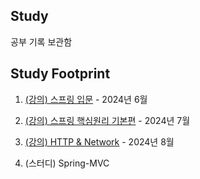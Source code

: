 ## Study
공부 기록 보관함

## Study Footprint

1. [(강의) 스프링 입문](https://github.com/SIKU-KR/Study/tree/68499fe65e71a233855aa23bba3697cb357fbc46/(%EA%B0%95%EC%9D%98)%20%EC%8A%A4%ED%94%84%EB%A7%81%20%EC%9E%85%EB%AC%B8%20-%20%EA%B9%80%EC%98%81%ED%95%9C) - 2024년 6월

2. [(강의) 스프링 핵심원리 기본편](https://github.com/SIKU-KR/Study/tree/68499fe65e71a233855aa23bba3697cb357fbc46/(%EA%B0%95%EC%9D%98)%20%EC%8A%A4%ED%94%84%EB%A7%81%20%ED%95%B5%EC%8B%AC%EC%9B%90%EB%A6%AC%20%EA%B8%B0%EB%B3%B8%ED%8E%B8%20-%20%EA%B9%80%EC%98%81%ED%95%9C) - 2024년 7월

3. [(강의) HTTP & Network](https://github.com/SIKU-KR/Study/tree/68499fe65e71a233855aa23bba3697cb357fbc46/(%EA%B0%95%EC%9D%98)%20HTTP%20%26%20Network%20-%20%EA%B9%80%EC%98%81%ED%95%9C) - 2024년 8월

4. (스터디) Spring-MVC

